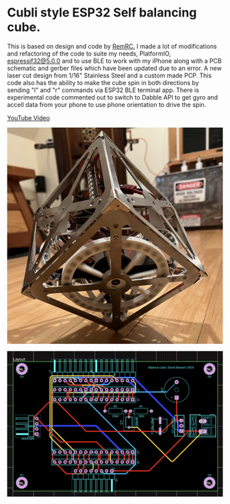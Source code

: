# Cubli style ESP32 Self balancing cube.

This is based on design and code by [RemRC.](https://github.com/remrc/Self-Balancing-Cube/blob/main/README.md)
I made a lot of modifications and refactoring of the code to suite my needs, PlatformIO, espressif32@5.0.0 and to use BLE to work with my iPhone along with a PCB schematic and gerber files which have been updated due to an error. A new laser cut design from 1/16" Stainless Steel and a custom made PCP.
This code also has the ability to make the cube spin in both directions by sending "l" and "r" commands via ESP32 BLE terminal app.
There is experimental code commented out to switch to Dabble API to get gyro and accell data from your phone to use phone orientation to drive the spin.

[YouTube Video](https://youtu.be/8PgxoO3G0Uw?si=-hIFl6_N7yUKP_Ou)

![ESP32 Cube balancing on vertex.](https://github.com/metanurb21/cubli/blob/main/images/Cubli.jpg)

![ESP32 cube controller schematic.](https://github.com/metanurb21/cubli/blob/main/images/bb-schematic.png)

